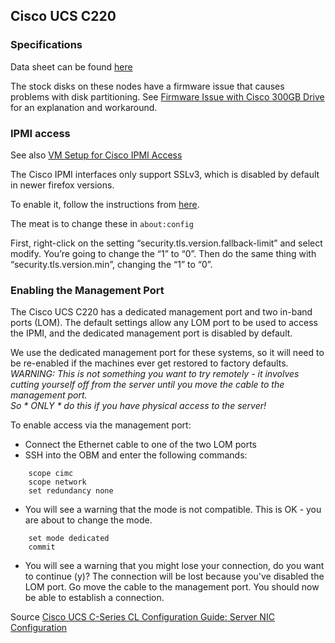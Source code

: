 ## Cisco UCS C220

### Specifications
Data sheet can be found 
[here](https://www.google.com/webhp?sourceid=chrome-instant&rlz=1C5CHFA_enTH540US541&ion=1&espv=2&ie=UTF-8#q=ucs+c220+m3+sff+datasheet)

The stock disks on these nodes have a firmware issue that causes problems with disk partitioning. 
See [Firmware Issue with Cisco 300GB Drive](Firmware-Issue-with-Cisco-300GB-Drive.html) for an explanation and workaround.

### IPMI access
See also [VM Setup for Cisco IPMI Access](VM-Setup-for-Cisco-IPMI-Access.html)

The Cisco IPMI interfaces only support SSLv3, which is disabled by default in newer firefox versions.

To enable it, follow the instructions from 
[here](http://www.ryananddebi.com/2014/12/10/bypassing-the-ssl_error_no_cypher_overlap-error-in-firefox-34/).

The meat is to change these in `about:config`

First, right-click on the setting “security.tls.version.fallback-limit” and select modify. 
You’re going to change the “1” to “0”. Then do the same thing with “security.tls.version.min”, changing the “1” to “0”.

### Enabling the Management Port
The Cisco UCS C220 has a dedicated management port and two in-band ports (LOM). 
The default settings allow any LOM port to be used to access the IPMI, and the dedicated management port is disabled by default. 

We use the dedicated management port for these systems, so it will need to be re-enabled if the machines
ever get restored to factory defaults. *WARNING: This is not something you want to try remotely - it involves 
cutting yourself off from the server until you move the cable to the management port.  
So * ONLY * do this if you have physical access to the server!*

To enable access via the management port:
 -  Connect the Ethernet cable to one of the two LOM ports
 -  SSH into the OBM and enter the following commands:
```shell
    scope cimc
    scope network
    set redundancy none
```
 -  You will see a warning that the mode is not compatible.  This is OK - you are about to change the mode.
```shell
    set mode dedicated
    commit
```
 -  You will see a warning that you might lose your connection, do you want to continue (y)? 
 The connection will be lost because you've disabled the LOM port. Go move the cable to the management port. 
 You should now be able to establish a connection.

Source [Cisco UCS C-Series CL Configuration Guide: Server NIC Configuration](http://www.cisco.com/c/en/us/td/docs/unified_computing/ucs/c/sw/cli/config/guide/2-0/b_Cisco_UCS_C-Series_CLI_Configuration_Guide_201/b_Cisco_UCS_C-Series_CLI_Configuration_Guide_201_chapter_01000.html#d43507e44a1635)
